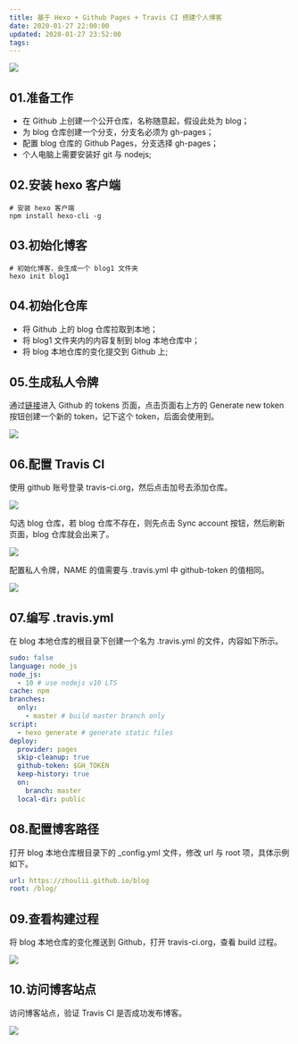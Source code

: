 ```yaml
---
title: 基于 Hexo + Github Pages + Travis CI 搭建个人博客
date: 2020-01-27 22:00:00
updated: 2020-01-27 23:52:00
tags:
---
```


![](https://gitee.com/totorooo/assets/raw/master/image/hexo_github_travis_cover.png)

<!-- more -->

## 01.准备工作

- 在 Github 上创建一个公开仓库，名称随意起，假设此处为 blog；
- 为 blog 仓库创建一个分支，分支名必须为 gh-pages；
- 配置 blog 仓库的 Github Pages，分支选择 gh-pages； 
- 个人电脑上需要安装好 git 与 nodejs;

## 02.安装 hexo 客户端

```shell
# 安装 hexo 客户端
npm install hexo-cli -g
```

## 03.初始化博客

```shell
# 初始化博客，会生成一个 blog1 文件夹
hexo init blog1
```

## 04.初始化仓库

- 将 Github 上的 blog 仓库拉取到本地；
- 将 blog1 文件夹内的内容复制到 blog 本地仓库中；
- 将 blog 本地仓库的变化提交到 Github 上;

## 05.生成私人令牌

通过[链接](https://github.com/settings/tokens)进入 Github 的 tokens 页面，点击页面右上方的 Generate new token 按钮创建一个新的 token，记下这个 token，后面会使用到。

![](https://gitee.com/totorooo/assets/raw/master/image/github_generate_new_token.png)

## 06.配置 Travis CI

使用 github 账号登录 travis-ci.org，然后点击加号去添加仓库。

![](https://gitee.com/totorooo/assets/raw/master/image/travis_ci_config_1.png)

勾选 blog 仓库，若 blog 仓库不存在，则先点击 Sync account 按钮，然后刷新页面，blog 仓库就会出来了。

![](https://gitee.com/totorooo/assets/raw/master/image/travis_ci_config_2.png)

配置私人令牌，NAME 的值需要与 .travis.yml 中 github-token 的值相同。

![](https://gitee.com/totorooo/assets/raw/master/image/travis_ci_config_3.png)

## 07.编写 .travis.yml

在 blog 本地仓库的根目录下创建一个名为 .travis.yml 的文件，内容如下所示。

```yaml
sudo: false
language: node_js
node_js:
  - 10 # use nodejs v10 LTS
cache: npm
branches:
  only:
    - master # build master branch only
script:
  - hexo generate # generate static files
deploy:
  provider: pages
  skip-cleanup: true
  github-token: $GH_TOKEN
  keep-history: true
  on:
    branch: master
  local-dir: public
```

## 08.配置博客路径

打开 blog 本地仓库根目录下的 _config.yml 文件，修改 url 与 root 项，具体示例如下。

```yaml
url: https://zhoulii.github.io/blog
root: /blog/
```

## 09.查看构建过程

将 blog 本地仓库的变化推送到 Github，打开 travis-ci.org，查看 build 过程。

![](https://gitee.com/totorooo/assets/raw/master/image/travis_ci_build.png)

## 10.访问博客站点

访问博客站点，验证 Travis CI 是否成功发布博客。

![](https://gitee.com/totorooo/assets/raw/master/image/blog_publish_success.png)

